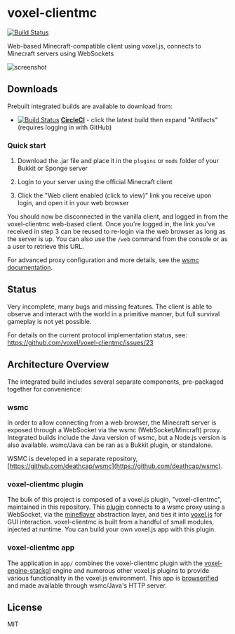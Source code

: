 # voxel-clientmc

[![Build Status](https://circleci.com/gh/voxel/voxel-clientmc/tree/master.png)](https://circleci.com/gh/voxel/voxel-clientmc/tree/master)

Web-based Minecraft-compatible client using voxel.js, connects to Minecraft servers using WebSockets

![screenshot](http://i.imgur.com/dzs5BFM.png "Screenshot")

## Downloads

Prebuilt integrated builds are available to download from:

* [![Build Status](https://circleci.com/gh/voxel/voxel-clientmc.svg?style=svg)](https://circleci.com/gh/voxel/voxel-clientmc/tree/master) **[CircleCI](https://circleci.com/gh/voxel/voxel-clientmc/tree/master)** - click the latest build then expand "Artifacts" (requires logging in with GitHub)

### Quick start

1. Download the .jar file and place it in the `plugins` or `mods` folder of your Bukkit or Sponge server

2. Login to your server using the official Minecraft client

3. Click the "Web client enabled (click to view)" link you receive upon login, and open it in your web browser

You should now be disconnected in the vanilla client, and logged in from the voxel-clientmc web-based client.
Once you're logged in, the link you've received in step 3 can be reused to re-login via the web browser
as long as the server is up. You can also use the `/web` command from the console or as a user to retrieve this URL.

For advanced proxy configuration and more details, see the [wsmc documentation](https://github.com/deathcap/wsmc).

## Status

Very incomplete, many bugs and missing features. The client is able to observe and interact
with the world in a primitive manner, but full survival gameplay is not yet possible.

For details on the current protocol implementation status, see: https://github.com/voxel/voxel-clientmc/issues/23

## Architecture Overview

The integrated build includes several separate components, pre-packaged together for convenience:

### wsmc

In order to allow connecting from a web browser, the Minecraft server is exposed through a WebSocket
via the wsmc (WebSocket/Mincraft) proxy. Integrated builds include the Java version of
wsmc, but a Node.js version is also available. wsmc/Java can be ran as a Bukkit plugin, or standalone.

WSMC is developed in a separate repository, [https://github.com/deathcap/wsmc](https://github.com/deathcap/wsmc).

### voxel-clientmc plugin

The bulk of this project is composed of a voxel.js plugin,
"voxel-clientmc", maintained in this repository. This [plugin](https://github.com/voxel/voxel-plugins) connects to a wsmc proxy using a WebSocket,
via the [mineflayer](https://github.com/PrismarineJS/mineflayer) abstraction layer, and ties it into
[voxel.js](https://github.com/voxel) for GUI interaction. voxel-clientmc is built from a handful of
small modules, injected at runtime. You can build your own voxel.js app with this plugin.

### voxel-clientmc app

The application in `app/` combines the voxel-clientmc plugin with the
[voxel-engine-stackgl](https://github.com/voxel/voxel-engine-stackgl) engine
and numerous other voxel.js plugins to provide various functionality in the voxel.js environment.
This app is [browserified](http://browserify.org) and made available through wsmc/Java's HTTP server.


## License

MIT

